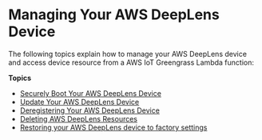 # Managing Your AWS DeepLens Device<a name="deeplens-managing-your-device"></a>



The following topics explain how to manage your AWS DeepLens device and access device resource from a AWS IoT Greengrass Lambda function:

**Topics**
+ [Securely Boot Your AWS DeepLens Device](deeplens-secure-boot.md)
+ [Update Your AWS DeepLens Device](deeplens-manual-updates.md)
+ [Deregistering Your AWS DeepLens Device](deeplens-deregister-device.md)
+ [Deleting AWS DeepLens Resources](deeplens-delete-resources.md)
+ [Restoring your AWS DeepLens device to factory settings](deeplens-troubleshooting-factory-reset.md)